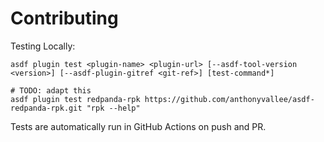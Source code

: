 # Contributing

Testing Locally:

```shell
asdf plugin test <plugin-name> <plugin-url> [--asdf-tool-version <version>] [--asdf-plugin-gitref <git-ref>] [test-command*]

# TODO: adapt this
asdf plugin test redpanda-rpk https://github.com/anthonyvallee/asdf-redpanda-rpk.git "rpk --help"
```

Tests are automatically run in GitHub Actions on push and PR.
